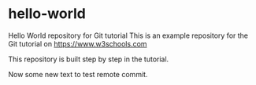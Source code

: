 # hello-world
Hello World repository for Git tutorial
This is an example repository for the Git tutorial on https://www.w3schools.com

This repository is built step by step in the tutorial.

Now some new text to test remote commit.
